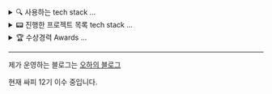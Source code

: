 
<details>
<summary>
  🔍 사용하는 tech stack ... 
</summary>
  
### AI
<img src="https://img.shields.io/badge/Python-3766AB?style=flat-square&logo=Python&logoColor=white"/>
<img src="https://img.shields.io/badge/TensorFlow-FF6F00?style=flat-square&logo=TensorFlow&logoColor=white"/>
<img src="https://img.shields.io/badge/Keras-D00000?style=flat-square&logo=Keras&logoColor=white"/>

### Front
<img src="https://img.shields.io/badge/Node.js-339933?style=for-the-badge&logo=Node.js&logoColor=white">
<img src="https://img.shields.io/badge/Flutter-%2302569B.svg?style=for-the-badge&logo=Flutter&logoColor=white">

### Back
<img src="https://img.shields.io/badge/java-007396?style=for-the-badge&logo=OpenJDK&logoColor=white">
<img src="https://img.shields.io/badge/Spring-6DB33F?style=for-the-badge&logo=Spring&logoColor=white">

### Architecture
<img src="https://img.shields.io/badge/Amazon%20EC2-FF9900?style=for-the-badge&logo=Amazon%20EC2&logoColor=white">
<img src="https://img.shields.io/badge/Amazon%20S3-569A31?style=for-the-badge&logo=Amazon%20S3&logoColor=white">

</details>

<details>
<summary>
  📟 진행한 프로젝트 목록 tech stack ... 
</summary>

|#|프로젝트 제목| 역할 | 기술 | 비고 |
|---|---|---|---|---|
|01| [강화학습기반 2D 환경 내 물류이동 최적화 에이전트, Urein](https://github.com/xman227/PROJECT-shipment-process-optimization) | AI | python, GCP | |
|02| [인공지능 식단관리 앱, Makeat](https://play.google.com/store/apps/details?id=com.makeat.makeat&hl=en_US)| PM, 프론트, AI | python, Flutter, AWS | 우수상 |
|03| [Oak(상추) 자동 재배 키트 서비스, Oak's kindergarden](https://github.com/K-CMAT/Plant-sKinderGarden) | 백엔드, AI | Express.js, python | 대상 |
|04| [인하대 공지사항, 강의평가 간편확인 서비스, InfoU](https://github.com/INfoU-INHA-for-U/INfoU) | 프론트 | Flutter | |

</details>


<details>
<summary>
🏆 수상경력 Awards ...
</summary>
  

  - **2022년**
      - [한국 정보기술학회 "내시균형 기반 그룹 추천 시스템" 우수논문상](https://www.dbpia.co.kr/journal/articleDetail?nodeId=NODE11183843)
      - 인하 인공지능 객체 탐지 해커톤 최우수상
      - SQLD 취득
        

  - **2023년**
      - SK C&C 기업 주도 프로젝트 "인공지능 기반 식단관리 앱 Makeat" 우수상
      - Chiangmai CAMT HACKATHON "Automation SmartFarm System" Winner 대상
      - ADsP 취득

  - **2024년**
      - 펀드투자 권유대행인 취득
      - 빅데이터 분석기사 (BAE) 취득
      - 미래에셋 금융서비스 금융인 양성과정 (금융 투자 세일즈) 최우수상 
      - 삼성 청년 SW 아카데미(SSAFY) 합격



</details>

---
제가 운영하는 블로그는 [오하의 블로그](https://blog.naver.com/bulkup-star_maybe)

현재 싸피 12기 이수 중입니다.
